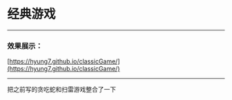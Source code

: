 # 经典游戏

---
### 效果展示：   
[https://hyung7.github.io/classicGame/](https://hyung7.github.io/classicGame/)   

---
把之前写的贪吃蛇和扫雷游戏整合了一下